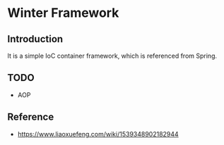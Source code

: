 # Winter Framework

## Introduction

It is a simple IoC container framework, which is referenced from Spring.

## TODO

- AOP

## Reference

- https://www.liaoxuefeng.com/wiki/1539348902182944